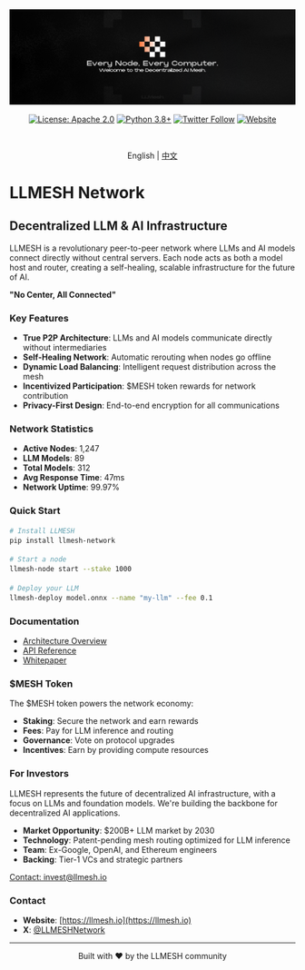 <div align="center">
  <img src="./llmesh.png" alt="LLMESH Network" >

  [![License: Apache 2.0](https://img.shields.io/badge/License-Apache%202.0-blue.svg)](https://opensource.org/licenses/Apache-2.0)
  [![Python 3.8+](https://img.shields.io/badge/python-3.8+-blue.svg)](https://www.python.org/downloads/)
  [![Twitter Follow](https://img.shields.io/twitter/follow/LLMESHNetwork?style=social)](https://twitter.com/LLMESHNetwork)
  [![Website](https://img.shields.io/badge/Website-llmesh.io-brightgreen)](https://llmesh.io)
  
  <br>
  
  English | [中文](./README.md)
</div>

# LLMESH Network

## Decentralized LLM & AI Infrastructure

LLMESH is a revolutionary peer-to-peer network where LLMs and AI models connect directly without central servers. Each node acts as both a model host and router, creating a self-healing, scalable infrastructure for the future of AI.

**"No Center, All Connected"**

### Key Features

- **True P2P Architecture**: LLMs and AI models communicate directly without intermediaries
- **Self-Healing Network**: Automatic rerouting when nodes go offline
- **Dynamic Load Balancing**: Intelligent request distribution across the mesh
- **Incentivized Participation**: $MESH token rewards for network contribution
- **Privacy-First Design**: End-to-end encryption for all communications

### Network Statistics

- **Active Nodes**: 1,247
- **LLM Models**: 89
- **Total Models**: 312
- **Avg Response Time**: 47ms
- **Network Uptime**: 99.97%

### Quick Start

```bash
# Install LLMESH
pip install llmesh-network

# Start a node
llmesh-node start --stake 1000

# Deploy your LLM
llmesh-deploy model.onnx --name "my-llm" --fee 0.1
```

### Documentation

- [Architecture Overview](docs/architecture.md)
- [API Reference](docs/api-reference.md)
- [Whitepaper](docs/whitepaper.md)

### $MESH Token

The $MESH token powers the network economy:
- **Staking**: Secure the network and earn rewards
- **Fees**: Pay for LLM inference and routing
- **Governance**: Vote on protocol upgrades
- **Incentives**: Earn by providing compute resources

### For Investors

LLMESH represents the future of decentralized AI infrastructure, with a focus on LLMs and foundation models. We're building the backbone for decentralized AI applications.

- **Market Opportunity**: $200B+ LLM market by 2030
- **Technology**: Patent-pending mesh routing optimized for LLM inference
- **Team**: Ex-Google, OpenAI, and Ethereum engineers
- **Backing**: Tier-1 VCs and strategic partners

[Contact: invest@llmesh.io](mailto:invest@llmesh.io)

### Contact

- **Website**: [https://llmesh.io](https://llmesh.io)
- **X**: [@LLMESHNetwork](https://twitter.com/LLMESHNetwork)

---

<div align="center">
  Built with ❤️ by the LLMESH community
</div>